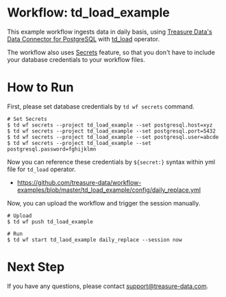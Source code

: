 # Workflow: td_load_example

This example workflow ingests data in daily basis, using [Treasure Data's Data Connector for PostgreSQL](https://docs.treasuredata.com/articles/data-connector-postgresql) with [td_load](http://docs.digdag.io/operators.html#td-load-treasure-data-bulk-loading) operator.

The workflow also uses [Secrets](https://docs.treasuredata.com/articles/workflows-secrets) feature, so that you don't have to include your database credentials to your workflow files.

# How to Run

First, please set database credentials by `td wf secrets` command.

    # Set Secrets
    $ td wf secrets --project td_load_example --set postgresql.host=xyz
    $ td wf secrets --project td_load_example --set postgresql.port=5432
    $ td wf secrets --project td_load_example --set postgresql.user=abcde
    $ td wf secrets --project td_load_example --set postgresql.password=fghijklmn

Now you can reference these credentials by `${secret:}` syntax within yml file for `td_load` operator.

- https://github.com/treasure-data/workflow-examples/blob/master/td_load_example/config/daily_replace.yml

Now, you can upload the workflow and trigger the session manually.

    # Upload
    $ td wf push td_load_example
    
    # Run
    $ td wf start td_laod_example daily_replace --session now
    
# Next Step

If you have any questions, please contact support@treasure-data.com.
